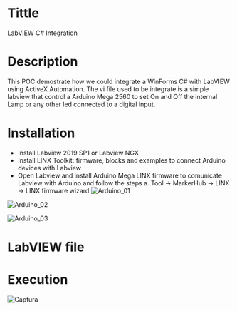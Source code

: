 # Tittle
LabVIEW C# Integration

# Description
This POC demostrate how we could integrate a WinForms C# with LabVIEW using ActiveX Automation. The vi file used to be integrate is a simple labview that control a Arduino Mega 2560 to set On and Off the internal Lamp or any other led connected to a digital input.

# Installation
* Install Labview 2019 SP1 or Labview  NGX
* Install LINX Toolkit: firmware, blocks and examples to connect Arduino devices with Labview
* Open Labview and install Arduino Mega LINX firmware to comunícate Labview with Arduino and follow the steps
    a. Tool -> MarkerHub -> LINX -> LINX firmware wizard
![Arduino_01](https://user-images.githubusercontent.com/1216181/74112532-c4af6880-4b9d-11ea-9bcb-629671bcd49e.png)

![Arduino_02](https://user-images.githubusercontent.com/1216181/74112542-dc86ec80-4b9d-11ea-9f5b-650de3f7467f.png)

![Arduino_03](https://user-images.githubusercontent.com/1216181/74112553-f9bbbb00-4b9d-11ea-9276-ae079959823b.png)

# LabVIEW file

# Execution
![Captura](https://user-images.githubusercontent.com/1216181/74112392-91b8a500-4b9c-11ea-80f1-cec4453eaa88.PNG)

